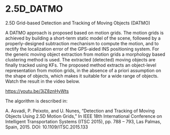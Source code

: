 # 2.5D_DATMO

2.5D Grid-based Detection and Tracking of Moving Objects (DATMO)

A DATMO approach is proposed based on motion grids. The motion grids is achieved by building a short-term static model of the scene, followed by a properly-designed subtraction mechanism to compute the motion, and to rectify the localization error of the GPS-aided INS positioning system. For the generic moving object extraction from motion grids a morphology based clustering method is used. The extracted (detected) moving objects are finally tracked using KFs. The proposed method extracts an object-level representation from motion grids, in the absence of a priori assumption on the shape of objects, which makes it suitable for a wide range of objects. Watch the result in the video below.

https://youtu.be/3jZ8znHyWts

The algorithm is described in:

A. Asvadi, P. Peixoto, and U. Nunes, “Detection and Tracking of Moving Objects Using 2.5D Motion Grids,” In IEEE 18th International Conference on Intelligent Transportation Systems (ITSC 2015), pp. 788 – 793, Las Palmas, Spain, 2015. DOI: 10.1109/ITSC.2015.133
